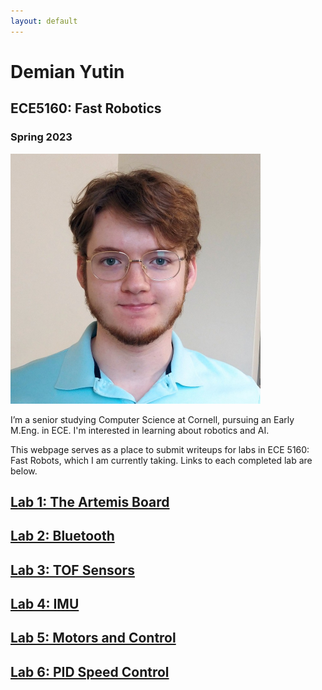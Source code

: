 ```yaml
---
layout: default
---
```


# Demian Yutin

## ECE5160: Fast Robotics
### Spring 2023

<img src="img/demian_yutin_photo.jpg" width="400">

I’m a senior studying Computer Science at Cornell, pursuing an Early M.Eng. in 
ECE. I'm interested in learning about robotics and AI.

This webpage serves as a place to submit writeups for labs in ECE 5160: Fast 
Robots, which I am currently taking. Links to each completed lab are below.

## [Lab 1: The Artemis Board](labs/Lab-1)
## [Lab 2: Bluetooth](labs/Lab-2)
## [Lab 3: TOF Sensors](labs/Lab-3)
## [Lab 4: IMU](labs/Lab-4)
## [Lab 5: Motors and Control](labs/Lab-5)

## [Lab 6: PID Speed Control](labs/Lab-6)
<!-- ## [Lab 7: Kalman Filter](labs/Lab-7)
## [Lab 8: Stunts](labs/Lab-8)
## [Lab 9: Mapping](labs/Lab-9)
## [Lab 10: Simulator](labs/Lab-10)
## [Lab 11: Localization](labs/Lab-11)
## [Lab 12: Planning and Execution](labs/Lab-12) -->
